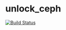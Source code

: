 # unlock_ceph

[![Build Status](https://travis-ci.org/CanonicalLtd/unlock_ceph.svg?branch=master)](https://travis-ci.org/CanonicalLtd/unlock_ceph)
